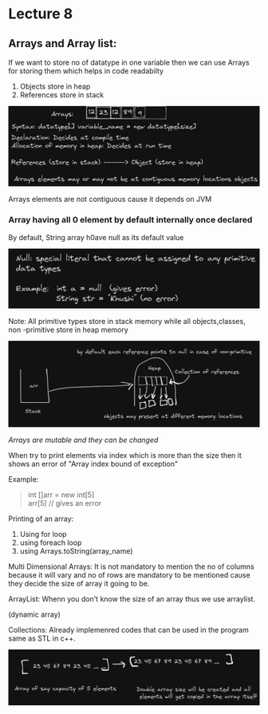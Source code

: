 # Lecture 8

## Arrays and Array list:

If we want to store no of datatype in one variable then we can use Arrays for storing them which helps in code readabilty 

1. Objects store in heap
2. References store in stack

![image](photos/Screenshot%202022-10-12%20232539.jpg)

Arrays elements are not contiguous cause it depends on JVM

### Array having all 0 element by default internally once declared

By default, String array h0ave null as its default value

![image](photos/Screenshot%202022-10-12%20235758.jpg)


Note: All primitive types store in stack memory while all objects,classes, non -primitive store in heap memory

![image](photos/Screenshot%202022-10-13%20001136.jpg)

*Arrays are mutable and they can be changed*

When try to print elements via index which is more than the size then it shows an error of "Array index bound of exception"


Example: 
> int []arr = new int[5]  
> arr[5] // gives an error

Printing of an array:

1. Using for loop
2. using foreach loop
3. using Arrays.toString(array_name)

Multi Dimensional Arrays:
It is not mandatory to mention the no of columns because it will vary and no of rows are mandatory to be mentioned cause they decide the size of array it going to be.


ArrayList: Whenn you don't know the size of an array thus we use arraylist.

(dynamic array)

Collections: Already implemenred codes that can be used in the program same as STL in c++.

![images](photos/Screenshot%202022-10-14%20141903.jpg)






